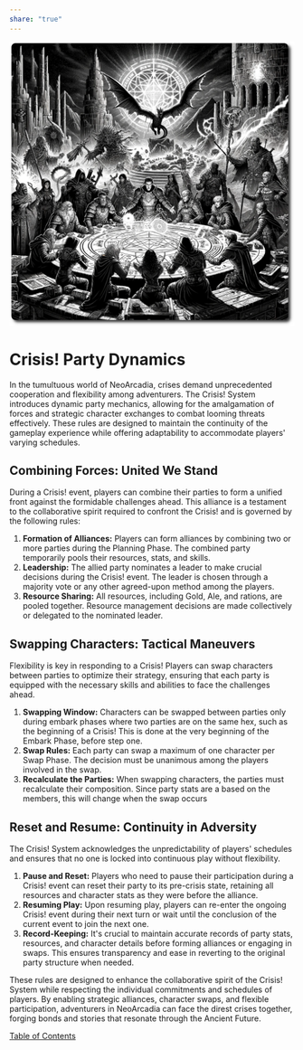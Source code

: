 ```yaml
---  
share: "true"  
---  
```

  
![crisis-plan](./crisis-plan.png)  
# Crisis! Party Dynamics  
  
In the tumultuous world of NeoArcadia, crises demand unprecedented cooperation and flexibility among adventurers. The Crisis! System introduces dynamic party mechanics, allowing for the amalgamation of forces and strategic character exchanges to combat looming threats effectively. These rules are designed to maintain the continuity of the gameplay experience while offering adaptability to accommodate players' varying schedules.  
  
## Combining Forces: United We Stand  
  
During a Crisis! event, players can combine their parties to form a unified front against the formidable challenges ahead. This alliance is a testament to the collaborative spirit required to confront the Crisis! and is governed by the following rules:  
  
1. **Formation of Alliances:** Players can form alliances by combining two or more parties during the Planning Phase.  The combined party temporarily pools their resources, stats, and skills.  
2. **Leadership:** The allied party nominates a leader to make crucial decisions during the Crisis! event. The leader is chosen through a majority vote or any other agreed-upon method among the players.  
3. **Resource Sharing:** All resources, including Gold, Ale, and rations, are pooled together. Resource management decisions are made collectively or delegated to the nominated leader.  
  
## Swapping Characters: Tactical Maneuvers  
  
Flexibility is key in responding to a Crisis! Players can swap characters between parties to optimize their strategy, ensuring that each party is equipped with the necessary skills and abilities to face the challenges ahead.  
  
1. **Swapping Window:** Characters can be swapped between parties only during embark phases where two parties are on the same hex, such as the beginning of a Crisis! This is done at the very beginning of the Embark Phase, before step one.  
2. **Swap Rules:** Each party can swap a maximum of one character per Swap Phase. The decision must be unanimous among the players involved in the swap.  
3. **Recalculate the Parties:** When swapping characters, the parties must recalculate their composition. Since party stats are a based on the members, this will change when the swap occurs  
  
## Reset and Resume: Continuity in Adversity  
  
The Crisis! System acknowledges the unpredictability of players' schedules and ensures that no one is locked into continuous play without flexibility.  
  
1. **Pause and Reset:** Players who need to pause their participation during a Crisis! event can reset their party to its pre-crisis state, retaining all resources and character stats as they were before the alliance.  
2. **Resuming Play:** Upon resuming play, players can re-enter the ongoing Crisis! event during their next turn or wait until the conclusion of the current event to join the next one.  
3. **Record-Keeping:** It's crucial to maintain accurate records of party stats, resources, and character details before forming alliances or engaging in swaps. This ensures transparency and ease in reverting to the original party structure when needed.  
  
These rules are designed to enhance the collaborative spirit of the Crisis! System while respecting the individual commitments and schedules of players. By enabling strategic alliances, character swaps, and flexible participation, adventurers in NeoArcadia can face the direst crises together, forging bonds and stories that resonate through the Ancient Future.  
  
[Table of Contents](./Table-of-Contents.html) 